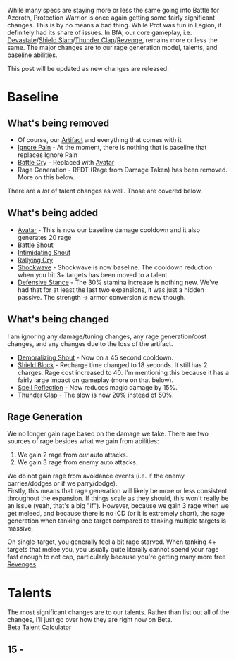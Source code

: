 While many specs are staying more or less the same going into Battle for Azeroth, Protection Warrior is once again getting some fairly significant changes. This is by no means a bad thing. While Prot was fun in Legion, it definitely had its share of issues. In BfA, our core gameplay, i.e. [Devastate](http://bfa.wowhead.com/spell=20243/devastate)/[Shield Slam](http://bfa.wowhead.com/spell=23922/shield-slam)/[Thunder Clap](http://bfa.wowhead.com/spell=6343/thunder-clap)/[Revenge](http://bfa.wowhead.com/spell=6572/revenge), remains more or less the same. The major changes are to our rage generation model, talents, and baseline abilities.

This post will be updated as new changes are released.

# Baseline

## What's being removed

- Of course, our [Artifact](http://wowhead.com/item=128289/scale-of-the-earth-warder) and everything that comes with it
- [Ignore Pain](http://www.wowhead.com/spell=190456/ignore-pain) - At the moment, there is nothing that is baseline that replaces Ignore Pain
- [Battle Cry](http://www.wowhead.com/spell=1719/battle-cry) - Replaced with [Avatar](http://bfa.wowhead.com/spell=107574/avatar)
- Rage Generation - RFDT (Rage from Damage Taken) has been removed. More on this below.

There are a *lot* of talent changes as well. Those are covered below.

## What's being added

- [Avatar](http://bfa.wowhead.com/spell=107574/avatar) - This is now our baseline damage cooldown and it also generates 20 rage
- [Battle Shout](http://bfa.wowhead.com/spell=6673/battle-shout)
- [Intimidating Shout](http://bfa.wowhead.com/spell=5246/intimidating-shout)
- [Rallying Cry](http://bfa.wowhead.com/spell=97462/rallying-cry)
- [Shockwave](http://bfa.wowhead.com/spell=46968/shockwave) - Shockwave is now baseline. The cooldown reduction when you hit 3+ targets has been moved to a talent.
- [Defensive Stance](http://bfa.wowhead.com/spell=71/defensive-stance) - The 30% stamina increase is nothing new. We've had that for at least the last two expansions, it was just a hidden passive. The strength -> armor conversion *is* new though.

## What's being changed

I am ignoring any damage/tuning changes, any rage generation/cost changes, and any changes due to the loss of the artifact.

- [Demoralizing Shout](http://bfa.wowhead.com/spell=1160/demoralizing-shout) - Now on a 45 second cooldown.
- [Shield Block](http://bfa.wowhead.com/spell=2565/shield-block) - Recharge time changed to 18 seconds. It still has 2 charges. Rage cost increased to 40. I'm mentioning this because it has a fairly large impact on gameplay (more on that below).
- [Spell Reflection](http://bfa.wowhead.com/spell=23920/spell-reflection) - Now reduces magic damage by 15%.
- [Thunder Clap](http://bfa.wowhead.com/spell=6343/thunder-clap) - The slow is now 20% instead of 50%.

## Rage Generation

We no longer gain rage based on the damage we take. There are two sources of rage besides what we gain from abilities:

1. We gain 2 rage from *our* auto attacks.
2. We gain 3 rage from enemy auto attacks.

We do not gain rage from avoidance events (i.e. if the enemy parries/dodges or if we parry/dodge).<br>Firstly, this means that rage generation will likely be more or less consistent throughout the expansion. If things scale as they should, this won't really be an issue (yeah, that's a big "if"). However, because we gain 3 rage when we get meleed, and because there is no ICD (or it is extremely short), the rage generation when tanking one target compared to tanking multiple targets is massive.

On single-target, you generally feel a bit rage starved. When tanking 4+ targets that melee you, you usually quite literally cannot spend your rage fast enough to not cap, particularly because you're getting many more free [Revenges](http://bfa.wowhead.com/spell=6572/revenge).

# Talents

The most significant changes are to our talents. Rather than list out all of the changes, I'll just go over how they are right now on Beta.<br><a class="text-link" target="_blank" href="http://bfa.wowhead.com/talent-calc/warrior/protection">Beta Talent Calculator</a>

## 15 - 